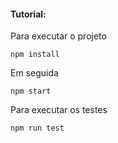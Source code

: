 
#### Tutorial:

Para executar o projeto

``````````
npm install 
``````````

Em seguida

``````````
npm start
``````````
Para executar os testes
``````````
npm run test
``````````
